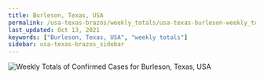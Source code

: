 ```yaml
---
title: Burleson, Texas, USA
permalink: /usa-texas-brazos/weekly_totals/usa-texas-burleson-weekly_totals.html
last_updated: Oct 13, 2021
keywords: ["Burleson, Texas, USA", "weekly totals"]
sidebar: usa-texas-brazos_sidebar
---
```


![Weekly Totals of Confirmed Cases for Burleson, Texas, USA](/covid_tracker/images/graphs/usa-texas-burleson-weekly_totals_graph.png)
